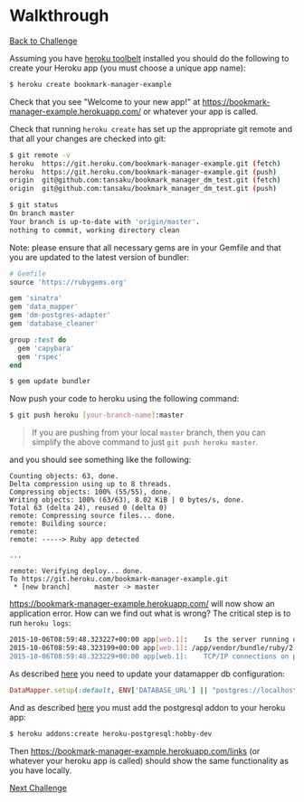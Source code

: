# Walkthrough

[Back to Challenge](../14_deploying_to_heroku.md)

Assuming you have [heroku toolbelt](https://toolbelt.heroku.com/) installed you should do the following to create your Heroku app (you must choose a unique app name):

```sh
$ heroku create bookmark-manager-example
```

Check that you see "Welcome to your new app!" at https://bookmark-manager-example.herokuapp.com/ or whatever your app is called.

Check that running `heroku create` has set up the appropriate git remote and that all your changes are checked into git:

```sh
$ git remote -v
heroku	https://git.heroku.com/bookmark-manager-example.git (fetch)
heroku	https://git.heroku.com/bookmark-manager-example.git (push)
origin	git@github.com:tansaku/bookmark_manager_dm_test.git (fetch)
origin	git@github.com:tansaku/bookmark_manager_dm_test.git (push)

$ git status
On branch master
Your branch is up-to-date with 'origin/master'.
nothing to commit, working directory clean
```


Note: please ensure that all necessary gems are in your Gemfile and that you are updated to the latest version of bundler:

```ruby
# Gemfile
source 'https://rubygems.org'

gem 'sinatra'
gem 'data_mapper'
gem 'dm-postgres-adapter'
gem 'database_cleaner'

group :test do
  gem 'capybara'
  gem 'rspec'
end
```

```sh
$ gem update bundler
```

Now push your code to heroku using the following command:

```sh
$ git push heroku [your-branch-name]:master
```
> If you are pushing from your local `master` branch, then you can simplify the above command to just `git push heroku master`.

and you should see something like the following:

```
Counting objects: 63, done.
Delta compression using up to 8 threads.
Compressing objects: 100% (55/55), done.
Writing objects: 100% (63/63), 8.02 KiB | 0 bytes/s, done.
Total 63 (delta 24), reused 0 (delta 0)
remote: Compressing source files... done.
remote: Building source:
remote:
remote: -----> Ruby app detected

...

remote: Verifying deploy... done.
To https://git.heroku.com/bookmark-manager-example.git
 * [new branch]      master -> master
```

https://bookmark-manager-example.herokuapp.com/ will now show an application error.  How can we find out what is wrong?  The critical step is to run `heroku logs`:

```sh
2015-10-06T08:59:48.323227+00:00 app[web.1]: 	Is the server running on host "localhost" (127.0.0.1) and accepting
2015-10-06T08:59:48.323199+00:00 app[web.1]: /app/vendor/bundle/ruby/2.0.0/gems/data_objects-0.10.16/lib/data_objects/connection.rb:79:in `initialize': could not connect to server: Connection refused (DataObjects::ConnectionError)
2015-10-06T08:59:48.323229+00:00 app[web.1]: 	TCP/IP connections on port 5432?
```

As described [here](https://devcenter.heroku.com/articles/rack#using-datamapper-or-sequel) you need to update your datamapper db configuration:

```ruby
DataMapper.setup(:default, ENV['DATABASE_URL'] || "postgres://localhost/bookmark_manager_#{ENV['RACK_ENV']}")
```

And as described [here](https://devcenter.heroku.com/articles/heroku-postgresql#provisioning-the-add-on) you must add the postgresql addon to your heroku app:

```sh
$ heroku addons:create heroku-postgresql:hobby-dev
```

Then https://bookmark-manager-example.herokuapp.com/links (or whatever your heroku app is called) should show the same functionality as you have locally.

[Next Challenge](../15_tagging_links.md)

